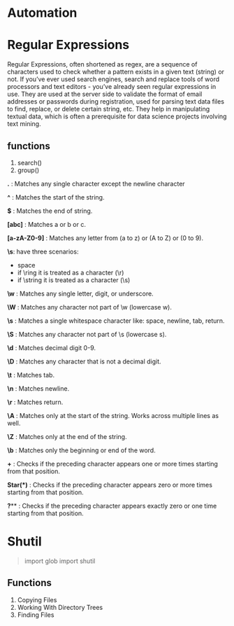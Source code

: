 # Automation
# Regular Expressions
Regular Expressions, often shortened as regex, are a sequence of characters used to check whether a pattern exists in a given text (string) or not. If you’ve ever used search engines, search and replace tools of word processors and text editors - you’ve already seen regular expressions in use. They are used at the server side to validate the format of email addresses or passwords during registration, used for parsing text data files to find, replace, or delete certain string, etc. They help in manipulating textual data, which is often a prerequisite for data science projects involving text mining.

## functions
1. search()
2. group()

**.** : Matches any single character except the newline character

**^** : Matches the start of the string.

**$** : Matches the end of string.

**[abc]** : Matches a or b or c.

**[a-zA-Z0-9]** : Matches any letter from (a to z) or (A to Z) or (0 to 9).

**\s**: have three scenarios:
- space
- if \ring it is treated as a character (\r)
- if \\string it is treated as a character (\s)

**\w** : Matches any single letter, digit, or underscore.

**\W** : Matches any character not part of \w (lowercase w).

**\s** : Matches a single whitespace character like: space, newline, tab, return.

**\S** : Matches any character not part of \s (lowercase s).

**\d** : Matches decimal digit 0-9.

**\D** : Matches any character that is not a decimal digit.

**\t** : Matches tab.

**\n** : Matches newline.

**\r** : Matches return.

**\A** : Matches only at the start of the string. Works across multiple lines as well.

**\Z** : Matches only at the end of the string.

**\b** : Matches only the beginning or end of the word.

**+** : Checks if the preceding character appears one or more times starting from that position.

**Star(*)** : Checks if the preceding character appears zero or more times starting from that position.

**?**** : Checks if the preceding character appears exactly zero or one time starting from that position.

# Shutil
> import glob
> import shutil

## Functions
1. Copying Files
2. Working With Directory Trees
3. Finding Files


